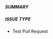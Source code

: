 ##### SUMMARY

<!--- Describe the change below, including rationale and design decisions -->

<!--- Add "Fixes #1234" if there is a corresponding issue -->

##### ISSUE TYPE

- Test Pull Request
